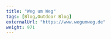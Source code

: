 ```yaml
---
title: "Weg um Weg"
tags: [Blog,Outdoor Blog]
externalUrl: "https://www.wegumweg.de"
weight: 971
---
```

